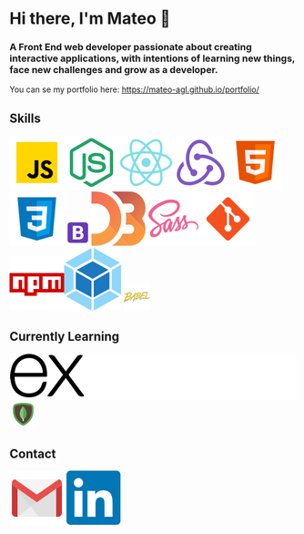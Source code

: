 # Hi there, I'm Mateo 👋

### A Front End web developer passionate about creating interactive applications, with intentions of learning new things, face new challenges and grow as a developer.

You can se my portfolio here: https://mateo-agl.github.io/portfolio/

## Skills
<img src="https://raw.githubusercontent.com/mateo-agl/mateo-agl/main/icons/javascript.svg"><img src="https://raw.githubusercontent.com/mateo-agl/mateo-agl/main/icons/node.svg"><img src="https://raw.githubusercontent.com/mateo-agl/mateo-agl/main/icons/react.svg"><img src="https://raw.githubusercontent.com/mateo-agl/mateo-agl/main/icons/redux.svg"><img src="https://raw.githubusercontent.com/mateo-agl/mateo-agl/main/icons/html.svg"><img src="https://raw.githubusercontent.com/mateo-agl/mateo-agl/main/icons/css.svg"><img src="https://raw.githubusercontent.com/mateo-agl/mateo-agl/main/icons/bootstrap.svg" width="48px" height="48px"><img src="https://raw.githubusercontent.com/mateo-agl/mateo-agl/main/icons/d3.svg"><img src="https://raw.githubusercontent.com/mateo-agl/mateo-agl/main/icons/sass.svg"><img src="https://raw.githubusercontent.com/mateo-agl/mateo-agl/main/icons/git.svg"><img src="https://raw.githubusercontent.com/mateo-agl/mateo-agl/main/icons/npm.svg"><img src="https://raw.githubusercontent.com/mateo-agl/mateo-agl/main/icons/webpack.svg"> <img src="https://raw.githubusercontent.com/mateo-agl/mateo-agl/main/icons/babel.svg" width="48px" height="48px">

## Currently Learning
<div style="background-color: white" height="48px" width="48px"><img src="https://raw.githubusercontent.com/mateo-agl/mateo-agl/main/icons/express.svg"></div><img src="https://raw.githubusercontent.com/mateo-agl/mateo-agl/main/icons/mongodb.svg" width="48px" height="48px">

## Contact
<a href="mailto:aguilarmateo.1604@gmail.com"><img src="https://raw.githubusercontent.com/mateo-agl/mateo-agl/main/icons/gmail.svg"></a>
<a href="https://www.linkedin.com/in/mateo-aguilar-058b791a8/"><img src="https://raw.githubusercontent.com/mateo-agl/mateo-agl/main/icons/linkedin.svg"></a>

